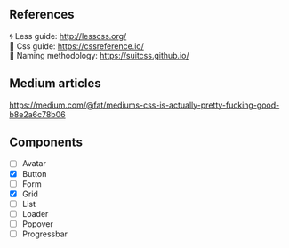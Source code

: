 ## References
🌀 Less guide: http://lesscss.org/  
💅 Css guide: https://cssreference.io/  
📔 Naming methodology: https://suitcss.github.io/  
  
## Medium articles
  https://medium.com/@fat/mediums-css-is-actually-pretty-fucking-good-b8e2a6c78b06  
  
  
## Components
- [ ] Avatar  
- [x] Button    
- [ ] Form  
- [x] Grid  
- [ ] List
- [ ] Loader  
- [ ] Popover
- [ ] Progressbar   